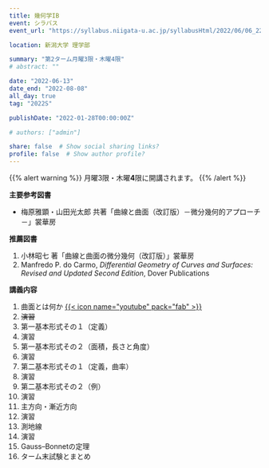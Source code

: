 ```yaml
---
title: 幾何学IB
event: シラバス
event_url: "https://syllabus.niigata-u.ac.jp/syllabusHtml/2022/06/06_222S1526_ja_JP.html"

location: 新潟大学 理学部

summary: "第2ターム月曜3限・木曜4限"
# abstract: ""

date: "2022-06-13"
date_end: "2022-08-08"
all_day: true
tag: "2022S"

publishDate: "2022-01-28T00:00:00Z"

# authors: ["admin"]

share: false  # Show social sharing links?
profile: false  # Show author profile?
---
```

{{% alert warning %}}
月曜3限・木曜**4**限に開講されます。
{{% /alert %}}

**主要参考図書**
- 梅原雅顕・山田光太郎 共著「曲線と曲面（改訂版）－微分幾何的アプローチ－」裳華房

**推薦図書**
1. 小林昭七 著「曲線と曲面の微分幾何（改訂版）」裳華房
2. Manfredo P. do Carmo, *Differential Geometry of Curves and Surfaces: Revised and Updated Second Edition*, Dover Publications

**講義内容**
1. 曲面とは何か
	[{{< icon name="youtube" pack="fab" >}}](https://youtu.be/nOfyO0dyh4A)
2. ~~演習~~
3. 第一基本形式その１（定義）
4. 演習
5. 第一基本形式その２（面積，長さと角度）
6. 演習
7. 第二基本形式その１（定義，曲率）
8. 演習
9. 第二基本形式その２（例）
10. 演習
11. 主方向・漸近方向
12. 演習
13. 測地線
14. 演習
15. Gauss–Bonnetの定理
16. ターム末試験とまとめ
